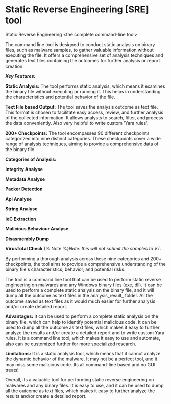 # Static Reverse Engineering [SRE] tool
Static Reverse Engineering &lt;the complete command-line tool>


The command line tool is designed to conduct static analysis on binary files, such as malware samples, to gather valuable information without executing the file. It offers a comprehensive set of analysis techniques and generates text files containing the outcomes for further analysis or report creation.

_**Key Features:**_

**Static Analysis:** The tool performs static analysis, which means it examines the binary file without executing or running it. This helps in understanding the characteristics and potential behavior of the file.

**Text File based Output:** The tool saves the analysis outcome as text file. This format is chosen to facilitate easy access, review, and further analysis of the collected information. It allows analysts to search, filter, and process the data conveniently.  Also very helpful to write custom 'Yara rules'.

**200+ Checkpoints:** The tool encompasses 90 different checkpoints categorized into nine distinct categories. These checkpoints cover a wide range of analysis techniques, aiming to provide a comprehensive data of the binary file.

**Categories of Analysis:**

  **Integrity Analyse**
  
  **Metadata Analyse**
  
  **Packer Detection**
  
  **Api Analyse**
  
  **String Analyse**
  
  **IoC Extraction** 
  
  **Malicious Behaviour Analyse**
  
  **Disasmembly Dump**
  
  **VirusTotal Check**  {% Note %}_Note: this will not submit the samples to VT._

By performing a thorough analysis across these nine categories and 200+ checkpoints, the tool aims to provide a comprehensive understanding of the binary file's characteristics, behavior, and potential risks.

The tool is a command line tool that can be used to perform static reverse engineering on malwares and any Windows binary files (exe, dll). It can be used to perform a complete static analysis on the binary file, and it will dump all the outcome as text files in the analysis_result_<binaryfile> folder. All the outcome saved as text files as it would much easier for further analysis and/or create detailed report.

**Advantages:**
It can be used to perform a complete static analysis on the binary file, which can help to identify potential malicious code.
It can be used to dump all the outcome as text files, which makes it easy to further analyze the results and/or create a detailed report and to write custom Yara rules.
It is a command line tool, which makes it easy to use and automate, also can be customized further for more specialized research.

**Limitations:**
 It is a static analysis tool, which means that it cannot analyze the dynamic behavior of the malware.
 It may not be a perfect tool, and it may miss some malicious code.
 Its all command-line based and no GUI treats!

Overall, its a valuable tool for performing static reverse engineering on malwares and any binary files. It is easy to use, and it can be used to dump all the outcome as text files, which makes it easy to further analyze the results and/or create a detailed report.

